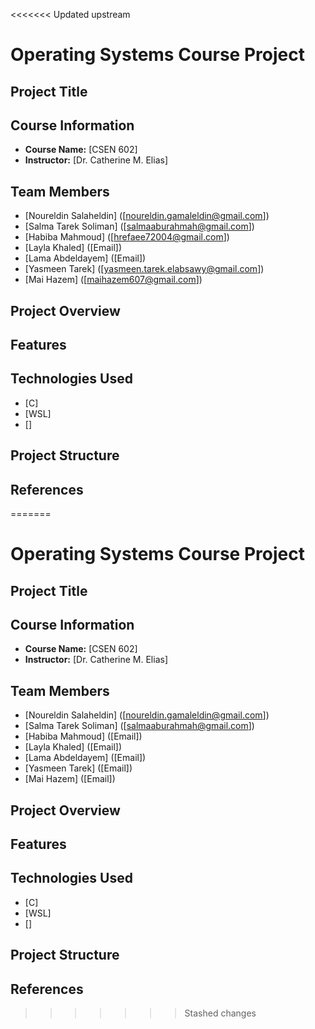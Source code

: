 <<<<<<< Updated upstream
# Operating Systems Course Project

## Project Title

## Course Information
- **Course Name:** [CSEN 602]
- **Instructor:** [Dr. Catherine M. Elias]

## Team Members
- [Noureldin Salaheldin] ([noureldin.gamaleldin@gmail.com])
- [Salma Tarek Soliman] ([salmaaburahmah@gmail.com])
- [Habiba Mahmoud] ([hrefaee72004@gmail.com])
- [Layla Khaled] ([Email])
- [Lama Abdeldayem] ([Email])
- [Yasmeen Tarek] ([yasmeen.tarek.elabsawy@gmail.com])
- [Mai Hazem] ([maihazem607@gmail.com])

## Project Overview

## Features

## Technologies Used
- [C]
- [WSL]
- []

## Project Structure

## References
=======
# Operating Systems Course Project

## Project Title

## Course Information
- **Course Name:** [CSEN 602]
- **Instructor:** [Dr. Catherine M. Elias]

## Team Members
- [Noureldin Salaheldin] ([noureldin.gamaleldin@gmail.com])
- [Salma Tarek Soliman] ([salmaaburahmah@gmail.com])
- [Habiba Mahmoud] ([Email])
- [Layla Khaled] ([Email])
- [Lama Abdeldayem] ([Email])
- [Yasmeen Tarek] ([Email])
- [Mai Hazem] ([Email])

## Project Overview

## Features

## Technologies Used
- [C]
- [WSL]
- []

## Project Structure

## References
>>>>>>> Stashed changes

